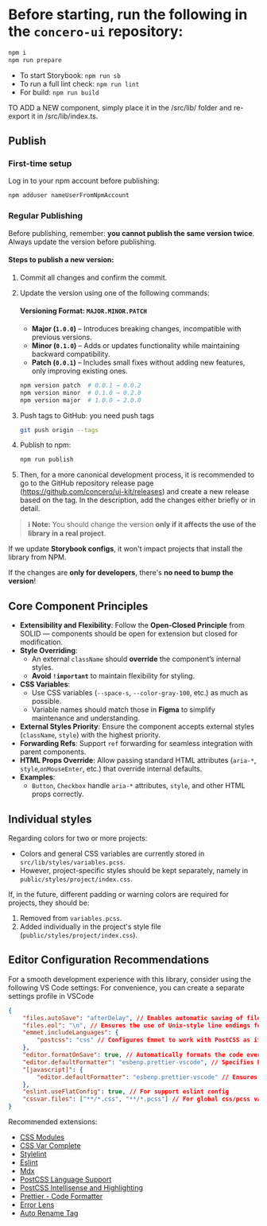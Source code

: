 # Before starting, run the following in the `concero-ui` repository:

```bash
npm i
npm run prepare
```

- To start Storybook: `npm run sb`
- To run a full lint check: `npm run lint`
- For build: `npm run build`

TO ADD a NEW component, simply place it in the /src/lib/ folder and re-export it in /src/lib/index.ts.

## Publish

### First-time setup

Log in to your npm account before publishing:

```bash
npm adduser nameUserFromNpmAccount
```

### Regular Publishing

Before publishing, remember: **you cannot publish the same version twice**.
Always update the version before publishing.

#### Steps to publish a new version:

1. Commit all changes and confirm the commit.
2. Update the version using one of the following commands:

    #### Versioning Format: `MAJOR.MINOR.PATCH`

    - **Major (`1.0.0`)** – Introduces breaking changes, incompatible with previous versions.
    - **Minor (`0.1.0`)** – Adds or updates functionality while maintaining backward compatibility.
    - **Patch (`0.0.1`)** – Includes small fixes without adding new features, only improving existing ones.

    ```bash
    npm version patch  # 0.0.1 → 0.0.2
    npm version minor  # 0.1.0 → 0.2.0
    npm version major  # 1.0.0 → 2.0.0
    ```

3. Push tags to GitHub: you need push tags
    ```bash
    git push origin --tags
    ```
4. Publish to npm:
    ```bash
    npm run publish
    ```
5. Then, for a more canonical development process, it is recommended to go to the GitHub repository release page (https://github.com/concero/ui-kit/releases) and create a new release based on the tag. In the description, add the changes either briefly or in detail.

> **ℹ️ Note:**
> You should change the version **only if it affects the use of the library in a real project**.

If we update **Storybook configs**, it won't impact projects that install the library from NPM.

If the changes are **only for developers**, there's **no need to bump the version**!

## Core Component Principles

- **Extensibility and Flexibility**: Follow the **Open-Closed Principle** from SOLID — components should be open for extension but closed for modification.
- **Style Overriding**:
    - An external `className` should **override** the component’s internal styles.
    - **Avoid `!important`** to maintain flexibility for styling.
- **CSS Variables**:
    - Use CSS variables (`--space-s`, `--color-gray-100`, etc.) as much as possible.
    - Variable names should match those in **Figma** to simplify maintenance and understanding.
- **External Styles Priority**: Ensure the component accepts external styles (`className`, `style`) with the highest priority.
- **Forwarding Refs**: Support `ref` forwarding for seamless integration with parent components.
- **HTML Props Override**: Allow passing standard HTML attributes (`aria-*`, `style`,`onMouseEnter`, etc.) that override internal defaults.
- **Examples**:
    - `Button`, `Checkbox` handle `aria-*` attributes, `style`, and other HTML props correctly.

## Individual styles

Regarding colors for two or more projects:

- Colors and general CSS variables are currently stored in `src/lib/styles/variables.pcss`.
- However, project-specific styles should be kept separately, namely in `public/styles/project/index.css`.

If, in the future, different padding or warning colors are required for projects, they should be:

1. Removed from `variables.pcss`.
2. Added individually in the project's style file (`public/styles/project/index.css`).

## Editor Configuration Recommendations

For a smooth development experience with this library, consider using the following VS Code settings:
For convenience, you can create a separate settings profile in VSCode

```json
{
	"files.autoSave": "afterDelay", // Enables automatic saving of files after a short delay, ensuring no work is lost.
	"files.eol": "\n", // Ensures the use of Unix-style line endings for consistency across platforms.
	"emmet.includeLanguages": {
		"postcss": "css" // Configures Emmet to work with PostCSS as if it were CSS, improving productivity with shorthand syntax.
	},
	"editor.formatOnSave": true, // Automatically formats the code every time a file is saved.
	"editor.defaultFormatter": "esbenp.prettier-vscode", // Specifies Prettier as the default code formatter for all file types.
	"[javascript]": {
		"editor.defaultFormatter": "esbenp.prettier-vscode" // Ensures Prettier is used as the formatter specifically for JavaScript files.
	},
	"eslint.useFlatConfig": true, // For support eslint config
	"cssvar.files": ["**/*.css", "**/*.pcss"] // For global css/pcss variables
}
```

Recommended extensions:

- [CSS Modules](https://marketplace.visualstudio.com/items?itemName=clinyong.vscode-css-modules)
- [CSS Var Complete](https://marketplace.visualstudio.com/items?itemName=phoenisx.cssvar)
- [Stylelint](https://marketplace.visualstudio.com/items?itemName=stylelint.vscode-stylelint)
- [Eslint](https://marketplace.visualstudio.com/items?itemName=dbaeumer.vscode-eslint)
- [Mdx](https://marketplace.visualstudio.com/items?itemName=unifiedjs.vscode-mdx)
- [PostCSS Language Support](https://marketplace.visualstudio.com/items?itemName=csstools.postcss)
- [PostCSS Intellisense and Highlighting](https://marketplace.visualstudio.com/items?itemName=vunguyentuan.vscode-postcss)
- [Prettier - Code Formatter](https://marketplace.visualstudio.com/items?itemName=esbenp.prettier-vscode)
- [Error Lens](https://marketplace.visualstudio.com/items?itemName=usernamehw.errorlens)
- [Auto Rename Tag](https://marketplace.visualstudio.com/items?itemName=formulahendry.auto-rename-tag)
